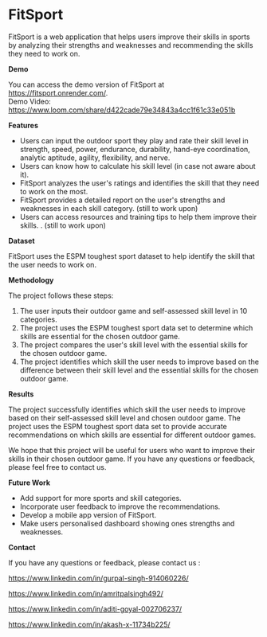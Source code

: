 # FitSport
FitSport is a web application that helps users improve their skills in sports by analyzing their strengths and weaknesses and recommending the skills they need to work on.

**Demo**

You can access the demo version of FitSport at https://fitsport.onrender.com/. <br>
Demo Video: https://www.loom.com/share/d422cade79e34843a4cc1f61c33e051b


**Features**


* Users can input the outdoor sport they play and rate their skill level in strength, speed, power, endurance, durability, hand-eye coordination, analytic aptitude, agility, flexibility, and nerve.
* Users can know how to calculate his skill level (in case not aware about it).
* FitSport analyzes the user's ratings and identifies the skill that they need to work on the most.
* FitSport provides a detailed report on the user's strengths and weaknesses in each skill category. (still to work upon)
* Users can access resources and training tips to help them improve their skills. . (still to work upon)

**Dataset**


FitSport uses the ESPM toughest sport dataset to help identify the skill that the user needs to work on.


**Methodology**

The project follows these steps:

1. The user inputs their outdoor game and self-assessed skill level in 10 categories.
2. The project uses the ESPM toughest sport data set to determine which skills are essential for the chosen outdoor game.
3. The project compares the user's skill level with the essential skills for the chosen outdoor game.
4. The project identifies which skill the user needs to improve based on the difference between their skill level and the essential skills for the chosen outdoor game.


**Results**


The project successfully identifies which skill the user needs to improve based on their self-assessed skill level and chosen outdoor game. The project uses the ESPM toughest sport data set to provide accurate recommendations on which skills are essential for different outdoor games.

We hope that this project will be useful for users who want to improve their skills in their chosen outdoor game. If you have any questions or feedback, please feel free to contact us.


**Future Work**


* Add support for more sports and skill categories.
* Incorporate user feedback to improve the recommendations.
* Develop a mobile app version of FitSport.
* Make users personalised dashboard showing ones strengths and weaknesses.


**Contact**


If you have any questions or feedback, please contact us :

https://www.linkedin.com/in/gurpal-singh-914060226/

https://www.linkedin.com/in/amritpalsingh492/

https://www.linkedin.com/in/aditi-goyal-002706237/

https://www.linkedin.com/in/akash-x-11734b225/
